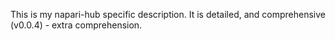This is my napari-hub specific description. It is detailed, and comprehensive (v0.0.4) - extra comprehension.
